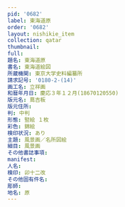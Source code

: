 ```yaml
---
pid: '0682'
label: 東海道原
order: '0682'
layout: nishikie_item
collection: qatar
thumbnail: 
full: 
題名: 東海道原
書名: 東海道絵図
所蔵機関: 東京大学史料編纂所
請求記号: '0180-2-(14)'
画工名: 立祥画
和暦年月日: 慶応３年１２月(18670120550)
版元名: 蔦吉板
版元住所: 
判: 中判
形態: 竪絵 １枚
彩色: 錦絵
検印状況: あり
主題: 風景画／名所図絵
細目: 風景画
その他書誌事項: 
manifest: 
人名: 
検印: 卯十二改
その他固有件名: 
彫師: 
地名: 原
---
```

